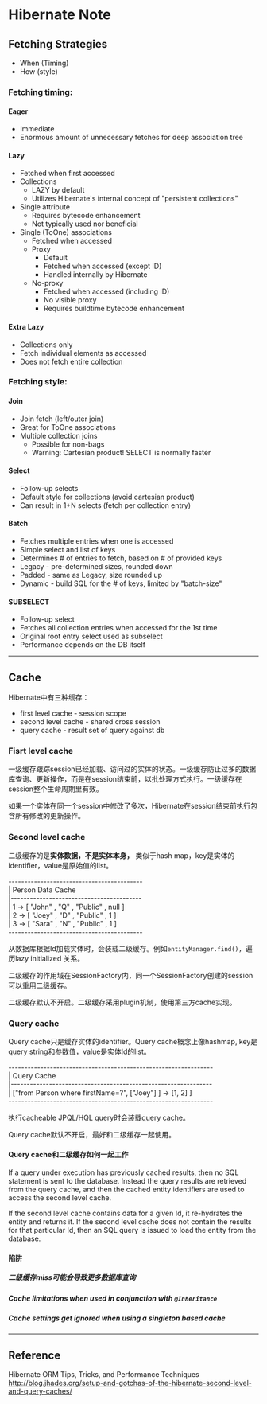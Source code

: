# Hibernate Note

## Fetching Strategies

* When (Timing)
* How (style)

### Fetching timing:

#### Eager

* Immediate
* Enormous amount of unnecessary fetches for deep association tree

#### Lazy

* Fetched when first accessed
* Collections
	* LAZY by default
	* Utilizes Hibernate's internal concept of "persistent collections"
* Single attribute
	* Requires bytecode enhancement
	* Not typically used nor beneficial
* Single (ToOne) associations
	* Fetched when accessed
	* Proxy		* Default		* Fetched when accessed (except ID) 		* Handled internally by Hibernate	* No-proxy		* Fetched when accessed (including ID)		* No visible proxy		* Requires buildtime bytecode enhancement

#### Extra Lazy

* Collections only* Fetch individual elements as accessed
* Does not fetch entire collection

### Fetching style:

#### Join

* Join fetch (left/outer join)* Great for ToOne associations* Multiple collection joins	* Possible for non-bags	* Warning: Cartesian product! SELECT is normally faster

#### Select

* Follow-up selects
* Default style for collections (avoid cartesian product)
* Can result in 1+N selects (fetch per collection entry)

#### Batch

* Fetches multiple entries when one is accessed
* Simple select and list of keys
* Determines # of entries to fetch, based on # of provided keys
* Legacy - pre-determined sizes, rounded down
* Padded - same as Legacy, size rounded up
* Dynamic - build SQL for the # of keys, limited by "batch-size"

#### SUBSELECT

* Follow-up select
* Fetches all collection entries when accessed for the 1st time
* Original root entry select used as subselect
* Performance depends on the DB itself

----
## Cache
Hibernate中有三种缓存：

* first level cache - session scope
* second level cache - shared cross session
* query cache - result set of query against db

### Fisrt level cache

一级缓存跟踪session已经加载、访问过的实体的状态。一级缓存防止过多的数据库查询、更新操作，而是在session结束前，以批处理方式执行。一级缓存在session整个生命周期里有效。

如果一个实体在同一个session中修改了多次，Hibernate在session结束前执行包含所有修改的更新操作。

### Second level cache
二级缓存的是**实体数据，不是实体本身，** 类似于hash map，key是实体的identifier，value是原始值的list。

------------------------------------------<br />
| Person Data Cache                       <br />
|-----------------------------------------<br />
| 1 -> [ "John" , "Q" , "Public" , null ] <br />
| 2 -> [ "Joey" , "D" , "Public" ,  1   ] <br />
| 3 -> [ "Sara" , "N" , "Public" ,  1   ] <br />
------------------------------------------<br />

从数据库根据Id加载实体时，会装载二级缓存。例如`entityManager.find()`，遍历lazy initialized 关系。

二级缓存的作用域在SessionFactory内，同一个SessionFactory创建的session可以重用二级缓存。

二级缓存默认不开启。二级缓存采用plugin机制，使用第三方cache实现。

### Query cache
Query cache只是缓存实体的identifier。Query cache概念上像hashmap, key是query string和参数值，value是实体Id的list。

----------------------------------------------------------------<br />
| Query Cache                                             
|---------------------------------------------------------------<br />
| ["from Person where firstName=?", ["Joey"] ] -> [1, 2] ] <br/>
----------------------------------------------------------------<br />

执行cacheable JPQL/HQL query时会装载query cache。

Query cache默认不开启，最好和二级缓存一起使用。

#### Query cache和二级缓存如何一起工作

If a query under execution has previously cached results, then no SQL statement is sent to the database. Instead the query results are retrieved from the query cache, and then the cached entity identifiers are used to access the second level cache.

If the second level cache contains data for a given Id, it re-hydrates the entity and returns it. If the second level cache does not contain the results for that particular Id, then an SQL query is issued to load the entity from the database.

#### 陷阱

##### 二级缓存miss可能会导致更多数据库查询

##### Cache limitations when used in conjunction with `@Inheritance`

##### Cache settings get ignored when using a singleton based cache

----
## Reference
Hibernate ORM Tips, Tricks, and Performance Techniques <br />
http://blog.jhades.org/setup-and-gotchas-of-the-hibernate-second-level-and-query-caches/


